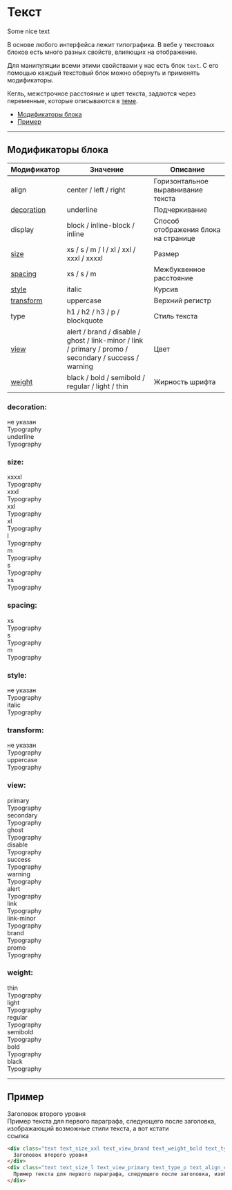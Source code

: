 # Текст

<div class="preview">
    <div class="text text_size_xxxl text_view_secondary text_weight_bold">Some nice text</div>
</div>

В основе любого интерфейса лежит типографика. В вебе у текстовых блоков есть много разных свойств, влияющих на отображение.

Для манипуляции всеми этими свойствами у нас есть блок `text`. С его помощью каждый текстовый блок можно обернуть и применять модификаторы.

Кегль, межстрочное расстояние и цвет текста, задаются через переменные, которые описываются в [теме](http://whitepaper.tools/doc.html#/theme-text).

* [Модификаторы блока](#Модификаторы)
* [Пример](#Пример)

___

## Модификаторы блока

Модификатор | Значение                                         | Описание
----------- | ------------------------------------------------ | ------------------------------------
align | center / left / right                        | Горизонтальное выравнивание текста
[decoration](#decoration) | underline                          | Подчеркивание
display | block / inline-block / inline            | Способ отображения блока на странице
[size](#size) | xs / s / m / l / xl / xxl / xxxl / xxxxl       | Размер
[spacing](#spacing) | xs / s / m                               | Межбуквенное расстояние
[style](#style) | italic                                       | Курсив
[transform](#transform) | uppercase                            | Верхний регистр
type | h1 / h2 / h3 / p / blockquote                  | Стиль текста
[view](#view) | alert / brand / disable / ghost / link-minor / link / primary / promo / secondary / success / warning | Цвет
[weight](#view) | black / bold / semibold / regular / light / thin | Жирность шрифта

### decoration:

<div class="tpl-grid tpl-grid_m-columns_6 tpl-grid_col-gap_third tpl-grid_row-gap_third tpl-grid_vertical-align_center decorator decorator_indent-v_xl ">
    <div class="tpl-grid__fraction tpl-grid__fraction_m-col_1">
        <div class="text text_size_xl text_view_ghost">не указан</div>
    </div>
    <div class="tpl-grid__fraction tpl-grid__fraction_m-col_5">
        <div class="text text_size_xl">Typography</div>
    </div>
</div>

<div class="tpl-grid tpl-grid_m-columns_6 tpl-grid_col-gap_third tpl-grid_row-gap_third tpl-grid_vertical-align_center decorator decorator_indent-b_xl">
    <div class="tpl-grid__fraction tpl-grid__fraction_m-col_1">
        <div class="text text_size_xl text_view_ghost">underline</div>
    </div>
    <div class="tpl-grid__fraction tpl-grid__fraction_m-col_5">
        <div class="text text_size_xl text_decoration_underline">Typography</div>
    </div>
</div>

### size:

<div class="tpl-grid tpl-grid_m-columns_6 tpl-grid_col-gap_third tpl-grid_row-gap_third tpl-grid_vertical-align_center decorator decorator_indent-v_xl ">
    <div class="tpl-grid__fraction tpl-grid__fraction_m-col_1">
        <div class="text text_size_xl text_view_ghost">xxxxl</div>
    </div>
    <div class="tpl-grid__fraction tpl-grid__fraction_m-col_5">
        <div class="text text_size_xxxxl">Typography</div>
    </div>
</div>

<div class="tpl-grid tpl-grid_m-columns_6 tpl-grid_col-gap_third tpl-grid_row-gap_third tpl-grid_vertical-align_center decorator decorator_indent-b_xl">
    <div class="tpl-grid__fraction tpl-grid__fraction_m-col_1">
        <div class="text text_size_xl text_view_ghost">xxxl</div>
    </div>
    <div class="tpl-grid__fraction tpl-grid__fraction_m-col_5">
        <div class="text text_size_xxxl">Typography</div>
    </div>
</div>

<div class="tpl-grid tpl-grid_m-columns_6 tpl-grid_col-gap_third tpl-grid_row-gap_third tpl-grid_vertical-align_center decorator decorator_indent-b_xl">
    <div class="tpl-grid__fraction tpl-grid__fraction_m-col_1">
        <div class="text text_size_xl text_view_ghost">xxl</div>
    </div>
    <div class="tpl-grid__fraction tpl-grid__fraction_m-col_5">
        <div class="text text_size_xxl">Typography</div>
    </div>
</div>

<div class="tpl-grid tpl-grid_m-columns_6 tpl-grid_col-gap_third tpl-grid_row-gap_third tpl-grid_vertical-align_center decorator decorator_indent-b_xl">
    <div class="tpl-grid__fraction tpl-grid__fraction_m-col_1">
        <div class="text text_size_xl text_view_ghost">xl</div>
    </div>
    <div class="tpl-grid__fraction tpl-grid__fraction_m-col_5">
        <div class="text text_size_xl">Typography</div>
    </div>
</div>

<div class="tpl-grid tpl-grid_m-columns_6 tpl-grid_col-gap_third tpl-grid_row-gap_third tpl-grid_vertical-align_center decorator decorator_indent-b_xl">
    <div class="tpl-grid__fraction tpl-grid__fraction_m-col_1">
        <div class="text text_size_xl text_view_ghost">l</div>
    </div>
    <div class="tpl-grid__fraction tpl-grid__fraction_m-col_5">
        <div class="text text_size_l">Typography</div>
    </div>
</div>

<div class="tpl-grid tpl-grid_m-columns_6 tpl-grid_col-gap_third tpl-grid_row-gap_third tpl-grid_vertical-align_center decorator decorator_indent-b_xl">
    <div class="tpl-grid__fraction tpl-grid__fraction_m-col_1">
        <div class="text text_size_xl text_view_ghost">m</div>
    </div>
    <div class="tpl-grid__fraction tpl-grid__fraction_m-col_5">
        <div class="text text_size_m">Typography</div>
    </div>
</div>

<div class="tpl-grid tpl-grid_m-columns_6 tpl-grid_col-gap_third tpl-grid_row-gap_third tpl-grid_vertical-align_center decorator decorator_indent-b_xl">
    <div class="tpl-grid__fraction tpl-grid__fraction_m-col_1">
        <div class="text text_size_xl text_view_ghost">s</div>
    </div>
    <div class="tpl-grid__fraction tpl-grid__fraction_m-col_5">
        <div class="text text_size_s">Typography</div>
    </div>
</div>

<div class="tpl-grid tpl-grid_m-columns_6 tpl-grid_col-gap_third tpl-grid_row-gap_third tpl-grid_vertical-align_center decorator decorator_indent-b_xl">
    <div class="tpl-grid__fraction tpl-grid__fraction_m-col_1">
        <div class="text text_size_xl text_view_ghost">xs</div>
    </div>
    <div class="tpl-grid__fraction tpl-grid__fraction_m-col_5">
        <div class="text text_size_xs">Typography</div>
    </div>
</div>

### spacing:

<div class="tpl-grid tpl-grid_m-columns_6 tpl-grid_col-gap_third tpl-grid_row-gap_third tpl-grid_vertical-align_center decorator decorator_indent-v_xl ">
    <div class="tpl-grid__fraction tpl-grid__fraction_m-col_1">
        <div class="text text_size_xl text_view_ghost">xs</div>
    </div>
    <div class="tpl-grid__fraction tpl-grid__fraction_m-col_5">
        <div class="text text_size_xl text_transform_uppercase text_spacing_xs">Typography</div>
    </div>
</div>

<div class="tpl-grid tpl-grid_m-columns_6 tpl-grid_col-gap_third tpl-grid_row-gap_third tpl-grid_vertical-align_center decorator decorator_indent-b_xl">
    <div class="tpl-grid__fraction tpl-grid__fraction_m-col_1">
        <div class="text text_size_xl text_view_ghost">s</div>
    </div>
    <div class="tpl-grid__fraction tpl-grid__fraction_m-col_5">
        <div class="text text_size_xl text_transform_uppercase text_spacing_s">Typography</div>
    </div>
</div>

<div class="tpl-grid tpl-grid_m-columns_6 tpl-grid_col-gap_third tpl-grid_row-gap_third tpl-grid_vertical-align_center decorator decorator_indent-b_xl">
    <div class="tpl-grid__fraction tpl-grid__fraction_m-col_1">
        <div class="text text_size_xl text_view_ghost">m</div>
    </div>
    <div class="tpl-grid__fraction tpl-grid__fraction_m-col_5">
        <div class="text text_size_xl text_transform_uppercase text_spacing_m">Typography</div>
    </div>
</div>

### style:

<div class="tpl-grid tpl-grid_m-columns_6 tpl-grid_col-gap_third tpl-grid_row-gap_third tpl-grid_vertical-align_center decorator decorator_indent-v_xl ">
    <div class="tpl-grid__fraction tpl-grid__fraction_m-col_1">
        <div class="text text_size_xl text_view_ghost">не указан</div>
    </div>
    <div class="tpl-grid__fraction tpl-grid__fraction_m-col_5">
        <div class="text text_size_xl">Typography</div>
    </div>
</div>

<div class="tpl-grid tpl-grid_m-columns_6 tpl-grid_col-gap_third tpl-grid_row-gap_third tpl-grid_vertical-align_center decorator decorator_indent-b_xl">
    <div class="tpl-grid__fraction tpl-grid__fraction_m-col_1">
        <div class="text text_size_xl text_view_ghost">italic</div>
    </div>
    <div class="tpl-grid__fraction tpl-grid__fraction_m-col_5">
        <div class="text text_size_xl text_style_italic">Typography</div>
    </div>
</div>

### transform:

<div class="tpl-grid tpl-grid_m-columns_6 tpl-grid_col-gap_third tpl-grid_row-gap_third tpl-grid_vertical-align_center decorator decorator_indent-v_xl ">
    <div class="tpl-grid__fraction tpl-grid__fraction_m-col_1">
        <div class="text text_size_xl text_view_ghost">не указан</div>
    </div>
    <div class="tpl-grid__fraction tpl-grid__fraction_m-col_5">
        <div class="text text_size_xl">Typography</div>
    </div>
</div>

<div class="tpl-grid tpl-grid_m-columns_6 tpl-grid_col-gap_third tpl-grid_row-gap_third tpl-grid_vertical-align_center decorator decorator_indent-b_xl">
    <div class="tpl-grid__fraction tpl-grid__fraction_m-col_1">
        <div class="text text_size_xl text_view_ghost">uppercase</div>
    </div>
    <div class="tpl-grid__fraction tpl-grid__fraction_m-col_5">
        <div class="text text_size_xl text_transform_uppercase">Typography</div>
    </div>
</div>

### view:

<div class="tpl-grid tpl-grid_m-columns_6 tpl-grid_col-gap_third tpl-grid_row-gap_third tpl-grid_vertical-align_center decorator decorator_indent-v_xl ">
    <div class="tpl-grid__fraction tpl-grid__fraction_m-col_1">
        <div class="text text_size_xl text_view_ghost">primary</div>
    </div>
    <div class="tpl-grid__fraction tpl-grid__fraction_m-col_5">
        <div class="text text_size_xl text_view_primary">Typography</div>
    </div>
</div>

<div class="tpl-grid tpl-grid_m-columns_6 tpl-grid_col-gap_third tpl-grid_row-gap_third tpl-grid_vertical-align_center decorator decorator_indent-b_xl">
    <div class="tpl-grid__fraction tpl-grid__fraction_m-col_1">
        <div class="text text_size_xl text_view_ghost">secondary</div>
    </div>
    <div class="tpl-grid__fraction tpl-grid__fraction_m-col_5">
        <div class="text text_size_xl text_view_secondary">Typography</div>
    </div>
</div>

<div class="tpl-grid tpl-grid_m-columns_6 tpl-grid_col-gap_third tpl-grid_row-gap_third tpl-grid_vertical-align_center decorator decorator_indent-b_xl">
    <div class="tpl-grid__fraction tpl-grid__fraction_m-col_1">
        <div class="text text_size_xl text_view_ghost">ghost</div>
    </div>
    <div class="tpl-grid__fraction tpl-grid__fraction_m-col_5">
        <div class="text text_size_xl text_view_ghost">Typography</div>
    </div>
</div>

<div class="tpl-grid tpl-grid_m-columns_6 tpl-grid_col-gap_third tpl-grid_row-gap_third tpl-grid_vertical-align_center decorator decorator_indent-b_xl">
    <div class="tpl-grid__fraction tpl-grid__fraction_m-col_1">
        <div class="text text_size_xl text_view_ghost">disable</div>
    </div>
    <div class="tpl-grid__fraction tpl-grid__fraction_m-col_5">
        <div class="text text_size_xl text_view_disable">Typography</div>
    </div>
</div>

<div class="tpl-grid tpl-grid_m-columns_6 tpl-grid_col-gap_third tpl-grid_row-gap_third tpl-grid_vertical-align_center decorator decorator_indent-b_xl">
    <div class="tpl-grid__fraction tpl-grid__fraction_m-col_1">
        <div class="text text_size_xl text_view_ghost">success</div>
    </div>
    <div class="tpl-grid__fraction tpl-grid__fraction_m-col_5">
        <div class="text text_size_xl text_view_success">Typography</div>
    </div>
</div>

<div class="tpl-grid tpl-grid_m-columns_6 tpl-grid_col-gap_third tpl-grid_row-gap_third tpl-grid_vertical-align_center decorator decorator_indent-b_xl">
    <div class="tpl-grid__fraction tpl-grid__fraction_m-col_1">
        <div class="text text_size_xl text_view_ghost">warning</div>
    </div>
    <div class="tpl-grid__fraction tpl-grid__fraction_m-col_5">
        <div class="text text_size_xl text_view_warning">Typography</div>
    </div>
</div>

<div class="tpl-grid tpl-grid_m-columns_6 tpl-grid_col-gap_third tpl-grid_row-gap_third tpl-grid_vertical-align_center decorator decorator_indent-b_xl">
    <div class="tpl-grid__fraction tpl-grid__fraction_m-col_1">
        <div class="text text_size_xl text_view_ghost">alert</div>
    </div>
    <div class="tpl-grid__fraction tpl-grid__fraction_m-col_5">
        <div class="text text_size_xl text_view_alert">Typography</div>
    </div>
</div>

<div class="tpl-grid tpl-grid_m-columns_6 tpl-grid_col-gap_third tpl-grid_row-gap_third tpl-grid_vertical-align_center decorator decorator_indent-b_xl">
    <div class="tpl-grid__fraction tpl-grid__fraction_m-col_1">
        <div class="text text_size_xl text_view_ghost">link</div>
    </div>
    <div class="tpl-grid__fraction tpl-grid__fraction_m-col_5">
        <div class="text text_size_xl text_view_link">Typography</div>
    </div>
</div>

<div class="tpl-grid tpl-grid_m-columns_6 tpl-grid_col-gap_third tpl-grid_row-gap_third tpl-grid_vertical-align_center decorator decorator_indent-b_xl">
    <div class="tpl-grid__fraction tpl-grid__fraction_m-col_1">
        <div class="text text_size_xl text_view_ghost">link-minor</div>
    </div>
    <div class="tpl-grid__fraction tpl-grid__fraction_m-col_5">
        <div class="text text_size_xl text_view_link-minor">Typography</div>
    </div>
</div>

<div class="tpl-grid tpl-grid_m-columns_6 tpl-grid_col-gap_third tpl-grid_row-gap_third tpl-grid_vertical-align_center decorator decorator_indent-b_xl">
    <div class="tpl-grid__fraction tpl-grid__fraction_m-col_1">
        <div class="text text_size_xl text_view_ghost">brand</div>
    </div>
    <div class="tpl-grid__fraction tpl-grid__fraction_m-col_5">
        <div class="text text_size_xl text_view_brand">Typography</div>
    </div>
</div>

<div class="tpl-grid tpl-grid_m-columns_6 tpl-grid_col-gap_third tpl-grid_row-gap_third tpl-grid_vertical-align_center decorator decorator_indent-b_xl">
    <div class="tpl-grid__fraction tpl-grid__fraction_m-col_1">
        <div class="text text_size_xl text_view_ghost">promo</div>
    </div>
    <div class="tpl-grid__fraction tpl-grid__fraction_m-col_5">
        <div class="text text_size_xl text_view_promo">Typography</div>
    </div>
</div>

### weight:

<div class="tpl-grid tpl-grid_m-columns_6 tpl-grid_col-gap_third tpl-grid_row-gap_third tpl-grid_vertical-align_center decorator decorator_indent-v_xl ">
    <div class="tpl-grid__fraction tpl-grid__fraction_m-col_1">
        <div class="text text_size_xl text_view_ghost">thin</div>
    </div>
    <div class="tpl-grid__fraction tpl-grid__fraction_m-col_5">
        <div class="text text_size_xl text_weight_thin">Typography</div>
    </div>
</div>

<div class="tpl-grid tpl-grid_m-columns_6 tpl-grid_col-gap_third tpl-grid_row-gap_third tpl-grid_vertical-align_center decorator decorator_indent-b_xl">
    <div class="tpl-grid__fraction tpl-grid__fraction_m-col_1">
        <div class="text text_size_xl text_view_ghost">light</div>
    </div>
    <div class="tpl-grid__fraction tpl-grid__fraction_m-col_5">
        <div class="text text_size_xl text_weight_light">Typography</div>
    </div>
</div>

<div class="tpl-grid tpl-grid_m-columns_6 tpl-grid_col-gap_third tpl-grid_row-gap_third tpl-grid_vertical-align_center decorator decorator_indent-b_xl">
    <div class="tpl-grid__fraction tpl-grid__fraction_m-col_1">
        <div class="text text_size_xl text_view_ghost">regular</div>
    </div>
    <div class="tpl-grid__fraction tpl-grid__fraction_m-col_5">
        <div class="text text_size_xl text_weight_regular">Typography</div>
    </div>
</div>

<div class="tpl-grid tpl-grid_m-columns_6 tpl-grid_col-gap_third tpl-grid_row-gap_third tpl-grid_vertical-align_center decorator decorator_indent-b_xl">
    <div class="tpl-grid__fraction tpl-grid__fraction_m-col_1">
        <div class="text text_size_xl text_view_ghost">semibold</div>
    </div>
    <div class="tpl-grid__fraction tpl-grid__fraction_m-col_5">
        <div class="text text_size_xl text_weight_semibold">Typography</div>
    </div>
</div>

<div class="tpl-grid tpl-grid_m-columns_6 tpl-grid_col-gap_third tpl-grid_row-gap_third tpl-grid_vertical-align_center decorator decorator_indent-b_xl">
    <div class="tpl-grid__fraction tpl-grid__fraction_m-col_1">
        <div class="text text_size_xl text_view_ghost">bold</div>
    </div>
    <div class="tpl-grid__fraction tpl-grid__fraction_m-col_5">
        <div class="text text_size_xl text_weight_bold">Typography</div>
    </div>
</div>

<div class="tpl-grid tpl-grid_m-columns_6 tpl-grid_col-gap_third tpl-grid_row-gap_third tpl-grid_vertical-align_center decorator decorator_indent-b_xl">
    <div class="tpl-grid__fraction tpl-grid__fraction_m-col_1">
        <div class="text text_size_xl text_view_ghost">black</div>
    </div>
    <div class="tpl-grid__fraction tpl-grid__fraction_m-col_5">
        <div class="text text_size_xl text_weight_black">Typography</div>
    </div>
</div>

___

## Пример

<div>
    <div class="text text_size_xxl text_type_h2 text_view_brand text_weight_bold text_align_center">
      Заголовок второго уровня
    </div>
    <div class="text text_size_l text_view_primary text_type_p text_align_center">
      Пример текста для первого параграфа, следующего после заголовка, изображающий возможные стили текста, а вот кстати <div class="text text_display_inline text_view_link">ссылка</div>
    </div>
</div>


```html
<div class="text text_size_xxl text_view_brand text_weight_bold text_type_h2 text_align_center">
  Заголовок второго уровня
</div>
<div class="text text_size_l text_view_primary text_type_p text_align_center">
  Пример текста для первого параграфа, следующего после заголовка, изображающий возможные стили текста, а вот кстати <div class="text text_display_inline text_view_link">ссылка</div>
</div>
```
